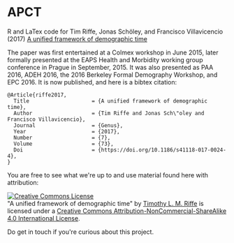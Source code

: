 # APCT
R and LaTex code for Tim Riffe, Jonas Schöley, and Francisco Villavicencio (2017) [A unified framework of demographic time](http://genus.springeropen.com/articles/10.1186/s41118-017-0024-4)

The paper was first entertained at a Colmex workshop in June 2015, later formally presented at the EAPS Health and Morbidity working group conference in Prague in September, 2015. It was also presented as PAA 2016, ADEH 2016, the 2016 Berkeley Formal Demography Workshop, and EPC 2016. It is now published, and here is a bibtex citation:

```
@Article{riffe2017,
  Title                    = {A unified framework of demographic time},
  Author                   = {Tim Riffe and Jonas Sch\"oley and Francisco Villavicencio},
  Journal                  = {Genus},
  Year                     = {2017},
  Number                   = {7},
  Volume                   = {73},
  Doi                      = {https://doi.org/10.1186/s41118-017-0024-4},
}
```

You are free to see what we're up to and use material found here with attribution:

<a rel="license" href="http://creativecommons.org/licenses/by-nc-sa/4.0/"><img alt="Creative Commons License" style="border-width:0" src="https://i.creativecommons.org/l/by-nc-sa/4.0/88x31.png" /></a><br /><span xmlns:dct="http://purl.org/dc/terms/" property="dct:title">"A unified framework of demographic time"</span> by <a xmlns:cc="http://creativecommons.org/ns#" href="https://sites.google.com/site/timriffepersonal/" property="cc:attributionName" rel="cc:attributionURL">Timothy L. M. Riffe</a> is licensed under a <a rel="license" href="http://creativecommons.org/licenses/by-nc-sa/4.0/">Creative Commons Attribution-NonCommercial-ShareAlike 4.0 International License</a>.

Do get in touch if you're curious about this project.
